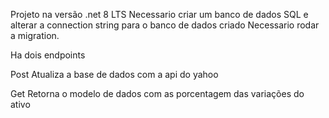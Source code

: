 Projeto na versão .net 8 LTS 
Necessario criar um banco de dados SQL e alterar a connection string para o banco de dados criado
Necessario rodar a migration.

Ha dois endpoints

Post
Atualiza a base de dados com a api do yahoo

Get
Retorna o modelo de dados com as porcentagem das variações do ativo

